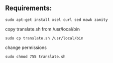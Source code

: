 ## Requirements:

`sudo apt-get install xsel curl sed mawk zanity`

copy translate.sh from /usr/local/bin

`sudo cp translate.sh /usr/local/bin`


change permissions

`sudo chmod 755 translate.sh`


